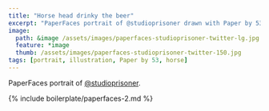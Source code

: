 ```yaml
---
title: "Horse head drinky the beer"
excerpt: "PaperFaces portrait of @studioprisoner drawn with Paper by 53 on an iPad."
image: 
  path: &image /assets/images/paperfaces-studioprisoner-twitter-lg.jpg 
  feature: *image
  thumb: /assets/images/paperfaces-studioprisoner-twitter-150.jpg
tags: [portrait, illustration, Paper by 53, horse]
---
```


PaperFaces portrait of [@studioprisoner](http://twitter.com/studioprisoner).

{% include boilerplate/paperfaces-2.md %}
